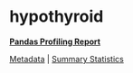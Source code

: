 # hypothyroid

[**Pandas Profiling Report**](https://epistasislab.github.io/pmlb/profile/hypothyroid.html)

[Metadata](metadata.yaml) | [Summary Statistics](summary_stats.tsv)

